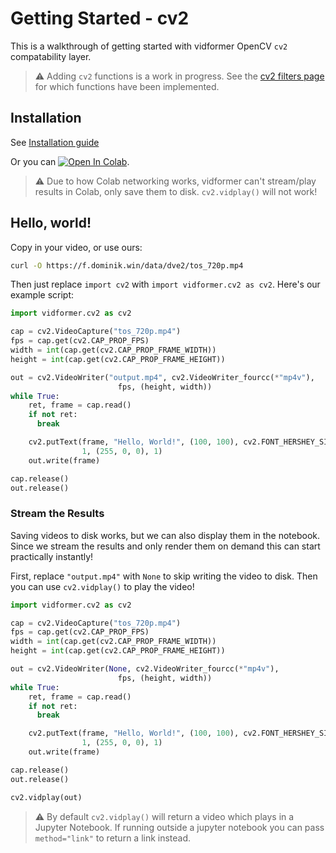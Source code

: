 # Getting Started - cv2

This is a walkthrough of getting started with vidformer OpenCV `cv2` compatability layer.

> ⚠️ Adding `cv2` functions is a work in progress. See the [cv2 filters page](./opencv-filters.md) for which functions have been implemented.

## Installation

See [Installation guide](./install.md)

Or you can [![Open In Colab](https://colab.research.google.com/assets/colab-badge.svg)](https://colab.research.google.com/github/ixlab/vidformer/blob/main/misc/Colab_Vidformer.ipynb).
> ⚠️ Due to how Colab networking works, vidformer can't stream/play results in Colab, only save them to disk. `cv2.vidplay()` will not work!

## Hello, world!

Copy in your video, or use ours:

```bash
curl -O https://f.dominik.win/data/dve2/tos_720p.mp4
```

Then just replace `import cv2` with `import vidformer.cv2 as cv2`.
Here's our example script:

```python
import vidformer.cv2 as cv2

cap = cv2.VideoCapture("tos_720p.mp4")
fps = cap.get(cv2.CAP_PROP_FPS)
width = int(cap.get(cv2.CAP_PROP_FRAME_WIDTH))
height = int(cap.get(cv2.CAP_PROP_FRAME_HEIGHT))

out = cv2.VideoWriter("output.mp4", cv2.VideoWriter_fourcc(*"mp4v"),
                        fps, (height, width))
while True:
    ret, frame = cap.read()
    if not ret:
      break

    cv2.putText(frame, "Hello, World!", (100, 100), cv2.FONT_HERSHEY_SIMPLEX,
                1, (255, 0, 0), 1)
    out.write(frame)

cap.release()
out.release()
```

### Stream the Results

Saving videos to disk works, but we can also display them in the notebook.
Since we stream the results and only render them on demand this can start practically instantly!

First, replace `"output.mp4"` with `None` to skip writing the video to disk.
Then you can use `cv2.vidplay()` to play the video!

```python
import vidformer.cv2 as cv2

cap = cv2.VideoCapture("tos_720p.mp4")
fps = cap.get(cv2.CAP_PROP_FPS)
width = int(cap.get(cv2.CAP_PROP_FRAME_WIDTH))
height = int(cap.get(cv2.CAP_PROP_FRAME_HEIGHT))

out = cv2.VideoWriter(None, cv2.VideoWriter_fourcc(*"mp4v"),
                        fps, (height, width))
while True:
    ret, frame = cap.read()
    if not ret:
      break

    cv2.putText(frame, "Hello, World!", (100, 100), cv2.FONT_HERSHEY_SIMPLEX,
                1, (255, 0, 0), 1)
    out.write(frame)

cap.release()
out.release()

cv2.vidplay(out)
```

> ⚠️ By default `cv2.vidplay()` will return a video which plays in a Jupyter Notebook. If running outside a jupyter notebook you can pass `method="link"` to return a link instead.
